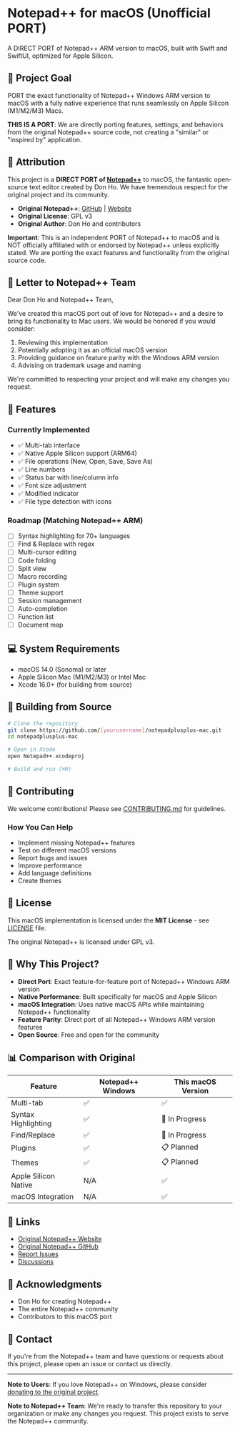 # Notepad++ for macOS (Unofficial PORT)

A DIRECT PORT of Notepad++ ARM version to macOS, built with Swift and SwiftUI, optimized for Apple Silicon.

## 🎯 Project Goal

PORT the exact functionality of Notepad++ Windows ARM version to macOS with a fully native experience that runs seamlessly on Apple Silicon (M1/M2/M3) Macs.

**THIS IS A PORT**: We are directly porting features, settings, and behaviors from the original Notepad++ source code, not creating a "similar" or "inspired by" application.

## 🙏 Attribution

This project is a **DIRECT PORT of [Notepad++](https://notepad-plus-plus.org/)** to macOS, the fantastic open-source text editor created by Don Ho. We have tremendous respect for the original project and its community.

- **Original Notepad++**: [GitHub](https://github.com/notepad-plus-plus/notepad-plus-plus) | [Website](https://notepad-plus-plus.org/)
- **Original License**: GPL v3
- **Original Author**: Don Ho and contributors

**Important**: This is an independent PORT of Notepad++ to macOS and is NOT officially affiliated with or endorsed by Notepad++ unless explicitly stated. We are porting the exact features and functionality from the original source code.

## 📝 Letter to Notepad++ Team

Dear Don Ho and Notepad++ Team,

We've created this macOS port out of love for Notepad++ and a desire to bring its functionality to Mac users. We would be honored if you would consider:

1. Reviewing this implementation
2. Potentially adopting it as an official macOS version
3. Providing guidance on feature parity with the Windows ARM version
4. Advising on trademark usage and naming

We're committed to respecting your project and will make any changes you request.

## 🚀 Features

### Currently Implemented
- ✅ Multi-tab interface
- ✅ Native Apple Silicon support (ARM64)
- ✅ File operations (New, Open, Save, Save As)
- ✅ Line numbers
- ✅ Status bar with line/column info
- ✅ Font size adjustment
- ✅ Modified indicator
- ✅ File type detection with icons

### Roadmap (Matching Notepad++ ARM)
- [ ] Syntax highlighting for 70+ languages
- [ ] Find & Replace with regex
- [ ] Multi-cursor editing
- [ ] Code folding
- [ ] Split view
- [ ] Macro recording
- [ ] Plugin system
- [ ] Theme support
- [ ] Session management
- [ ] Auto-completion
- [ ] Function list
- [ ] Document map

## 💻 System Requirements

- macOS 14.0 (Sonoma) or later
- Apple Silicon Mac (M1/M2/M3) or Intel Mac
- Xcode 16.0+ (for building from source)

## 🔨 Building from Source

```bash
# Clone the repository
git clone https://github.com/[yourusername]/notepadplusplus-mac.git
cd notepadplusplus-mac

# Open in Xcode
open Notepad++.xcodeproj

# Build and run (⌘R)
```

## 🤝 Contributing

We welcome contributions! Please see [CONTRIBUTING.md](CONTRIBUTING.md) for guidelines.

### How You Can Help
- Implement missing Notepad++ features
- Test on different macOS versions
- Report bugs and issues
- Improve performance
- Add language definitions
- Create themes

## 📄 License

This macOS implementation is licensed under the **MIT License** - see [LICENSE](LICENSE) file.

The original Notepad++ is licensed under GPL v3.

## 🌟 Why This Project?

- **Direct Port**: Exact feature-for-feature port of Notepad++ Windows ARM version
- **Native Performance**: Built specifically for macOS and Apple Silicon
- **macOS Integration**: Uses native macOS APIs while maintaining Notepad++ functionality
- **Feature Parity**: Direct port of all Notepad++ Windows ARM version features
- **Open Source**: Free and open for the community

## 📊 Comparison with Original

| Feature | Notepad++ Windows | This macOS Version |
|---------|-------------------|-------------------|
| Multi-tab | ✅ | ✅ |
| Syntax Highlighting | ✅ | 🚧 In Progress |
| Find/Replace | ✅ | 🚧 In Progress |
| Plugins | ✅ | 📋 Planned |
| Themes | ✅ | 📋 Planned |
| Apple Silicon Native | N/A | ✅ |
| macOS Integration | N/A | ✅ |

## 🔗 Links

- [Original Notepad++ Website](https://notepad-plus-plus.org/)
- [Original Notepad++ GitHub](https://github.com/notepad-plus-plus/notepad-plus-plus)
- [Report Issues](https://github.com/[yourusername]/notepadplusplus-mac/issues)
- [Discussions](https://github.com/[yourusername]/notepadplusplus-mac/discussions)

## 🙌 Acknowledgments

- Don Ho for creating Notepad++
- The entire Notepad++ community
- Contributors to this macOS port

## 📧 Contact

If you're from the Notepad++ team and have questions or requests about this project, please open an issue or contact us directly.

---

**Note to Users**: If you love Notepad++ on Windows, please consider [donating to the original project](https://notepad-plus-plus.org/donate/).

**Note to Notepad++ Team**: We're ready to transfer this repository to your organization or make any changes you request. This project exists to serve the Notepad++ community.